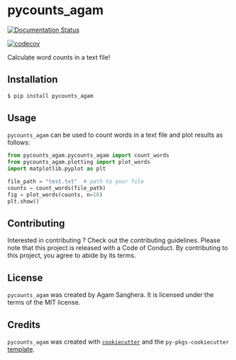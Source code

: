 # pycounts_agam
[![Documentation Status](https://readthedocs.org/projects/pycounts-agam/badge/?version=latest)](https://pycounts-agam.readthedocs.io/en/latest/?badge=latest)

[![codecov](https://codecov.io/gh/agamsanghera/pycounts-agam/graph/badge.svg?token=0KMZ9OEBGI)](https://codecov.io/gh/agamsanghera/pycounts_agam)


Calculate word counts in a text file!

## Installation

```bash
$ pip install pycounts_agam
```

## Usage

`pycounts_agam` can be used to count words in a text file and plot results
as follows:

```python
from pycounts_agam.pycounts_agam import count_words
from pycounts_agam.plotting import plot_words
import matplotlib.pyplot as plt

file_path = "test.txt"  # path to your file
counts = count_words(file_path)
fig = plot_words(counts, n=10)
plt.show()
```

## Contributing

Interested in contributing ? Check out the contributing guidelines. Please note that this project is released with a Code of Conduct. By contributing to this project, you agree to abide by its terms.

## License

`pycounts_agam` was created by Agam Sanghera. It is licensed under the terms of the MIT license.

## Credits

`pycounts_agam` was created with [`cookiecutter`](https://cookiecutter.readthedocs.io/en/latest/) and the `py-pkgs-cookiecutter` [template](https://github.com/py-pkgs/py-pkgs-cookiecutter).
